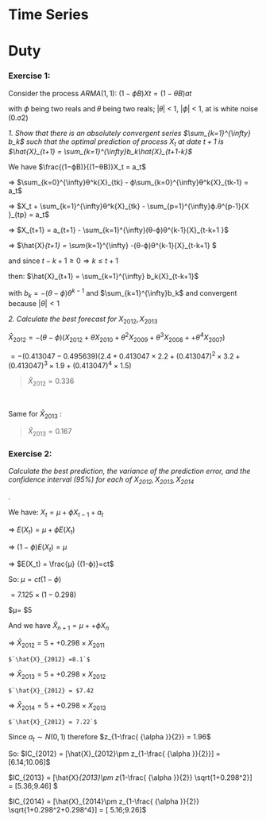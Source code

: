 # Time Series

# **Duty**

### Exercise 1:

Consider the process $ARMA(1,1)$: $(1−ϕB)Xt=(1−θB)at$

 with 𝜙 being two reals and 𝜃 being two reals; |𝜃| < 1, |𝜙| < 1, at is white noise (0.σ2)

*1. Show that there is an absolutely convergent series $\sum_{k=1}^{\infty} b_k$ such that the optimal prediction of process $X_t$ at date $t + 1$ is
$\hat{X}_{t+1} = \sum_{k=1}^{\infty}b_k\hat{X}_{t+1-k}$*

We have $\frac{(1−ϕB)}{(1−θB)}X_t = a_t$

⇒ $\sum_{k=0}^{\infty}θ^k{X}_{tk} - ϕ\sum_{k=0}^{\infty}θ^k{X}_{tk-1} = a_t$

⇒ $X_t + \sum_{k=1}^{\infty}θ^k{X}_{tk} - \sum_{p=1}^{\infty}ϕ.θ^{p-1}{X }_{tp} = a_t$

⇒ $X_{t+1} = a_{t+1} - \sum_{k=1}^{\infty}(θ-ϕ)θ^{k-1}{X}_{t-k+1 }$

⇒ $\hat{X}_{t+1} = \sum_{k=1}^{\infty} -(θ-ϕ)θ^{k-1}{X}_{t-k+1} $

and since $t-k+1 \ge 0 \Rightarrow k \le t+1$

then: $\hat{X}_{t+1} = \sum_{k=1}^{\infty} b_k{X}_{t-k+1}$

with $b_k = -(θ-ϕ)θ^{k-1}$ and $\sum_{k=1}^{\infty}b_k$ and convergent because $|θ|\lt 1$

*2. Calculate the best forecast for* ${X}_{2012}, {X}_{2013}$

$\hat{X}_{2012}= -(θ-ϕ)({X}_{2012}+θ{X}_{2010}+θ^2{X}_{2009}+θ^3{ X}_{2008}++θ^4{X}_{2007})$

$= -(0.413047-0.495639)(2.4 + 0.413047\times 2.2+(0.413047)^2\times3.2+(0.413047)^3\times1.9+(0.413047)^4\times1.5)$
<br>
<span style="color:eb5757, background-color:ededeb">
>$\hat{X}_{2012}= 0.336$
</span>
<br>

Same for $\hat{X}_{2013}$ :
<br>

>$\hat{X}_{2013}= 0.167$


### Exercise 2:

*Calculate the best prediction, the variance of the prediction error, and the confidence interval (95%) for each of $X_{2012}, X_{2013}, X_{2014}$*

.

We have: $X_t = μ + ϕX_{t-1}+ a_t$

⇒ $E(X_t) = μ + ϕE(X_t)$

⇒ $(1-ϕ)E(X_t) = μ$

⇒ $E(X_t) = \frac{μ} {(1-ϕ)}=ct$

So: $μ=ct(1-ϕ)$

$= 7.125 \times(1-0.298)$

$μ= $5

And we have $\hat{X}_{n+1} = μ + + ϕX_n$

⇒ $\hat{X}_{2012} = 5 + + 0.298 \times X_{2011}$

    $`\hat{X}_{2012} =8.1`$

⇒ $\hat{X}_{2013} = 5 + + 0.298 \times X_{2012}$

    $`\hat{X}_{2012} = $7.42

⇒ $\hat{X}_{2014} = 5 + + 0.298 \times X_{2013}$

    $`\hat{X}_{2012} = 7.22`$

Since $a_t \sim N(0,1)$ therefore $z_{1-\frac{ {\alpha }}{2}} = 1.96$

So: $IC_{2012} = [\hat{X}_{2012}\pm z_{1-\frac{ {\alpha }}{2}}] = [6.14;10.06]$

$IC_{2013} = [\hat{X}_{2013}\pm z_{1-\frac{ {\alpha }}{2}} \sqrt{1+0.298^2}] = [5.36;9.46] $

$IC_{2014} = [\hat{X}_{2014}\pm z_{1-\frac{ {\alpha }}{2}} \sqrt{1+0.298^2+0.298^4}] = [ 5.16;9.26]$
